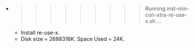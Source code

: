 * >>>>>>>>> Running inst-min-con-xtra-re-use-x.sh ...
  * Install re-use-x.
  * Disk size = 2688316K. Space Used = 24K.
